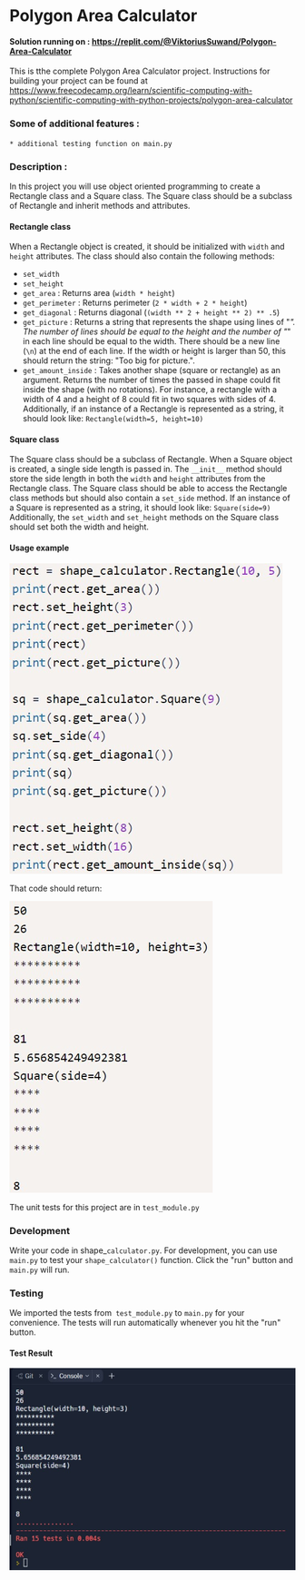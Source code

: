 # Polygon Area Calculator
#### Solution running on : https://replit.com/@ViktoriusSuwand/Polygon-Area-Calculator

This is tthe complete Polygon Area Calculator project. Instructions for building your project can be found at
https://www.freecodecamp.org/learn/scientific-computing-with-python/scientific-computing-with-python-projects/polygon-area-calculator

### Some of additional features :
    * additional testing function on main.py

### Description :
In this project you will use object oriented programming to create a Rectangle class and a Square class. The Square class should be a subclass of Rectangle and inherit methods and attributes.
#### Rectangle class
When a Rectangle object is created, it should be initialized with `width` and `height` attributes. The class should also contain the following methods:
- `set_width`
- `set_height`
- `get_area` : Returns area (`width * height`)
- `get_perimeter` : Returns perimeter (`2 * width + 2 * height`)
- `get_diagonal` : Returns diagonal (`(width ** 2 + height ** 2) ** .5`)
- `get_picture` : Returns a string that represents the shape using lines of "*". The number of lines should be equal to the height and the number of "*" in each line should be equal to the width. There should be a new line (`\n`) at the end of each line. If the width or height is larger than 50, this should return the string: "Too big for picture.".
- `get_amount_inside` : Takes another shape (square or rectangle) as an argument. Returns the number of times the passed in shape could fit inside the shape (with no rotations). For instance, a rectangle with a width of 4 and a height of 8 could fit in two squares with sides of 4.
Additionally, if an instance of a Rectangle is represented as a string, it should look like: `Rectangle(width=5, height=10)`
#### Square class
The Square class should be a subclass of Rectangle. When a Square object is created, a single side length is passed in. The `__init__` method should store the side length in both the `width` and `height` attributes from the Rectangle class.
The Square class should be able to access the Rectangle class methods but should also contain a `set_side` method. If an instance of a Square is represented as a string, it should look like: `Square(side=9)`
Additionally, the `set_width` and `set_height` methods on the Square class should set both the width and height.
#### Usage example

![example1](example1.jpg)

That code should return:

![example2](example2.jpg)

The unit tests for this project are in `test_module.py`

### Development
Write your code in shape_`calculator.py`. For development, you can use `main.py` to test your `shape_calculator()` function. Click the "run" button and `main.py` will run.

### Testing
We imported the tests from` test_module.py` to `main.py` for your convenience. The tests will run automatically whenever you hit the "run" button.

#### Test Result
![complete](complete.jpg)